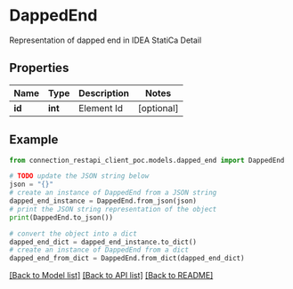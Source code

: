 # DappedEnd

Representation of dapped end in IDEA StatiCa Detail

## Properties

Name | Type | Description | Notes
------------ | ------------- | ------------- | -------------
**id** | **int** | Element Id | [optional] 

## Example

```python
from connection_restapi_client_poc.models.dapped_end import DappedEnd

# TODO update the JSON string below
json = "{}"
# create an instance of DappedEnd from a JSON string
dapped_end_instance = DappedEnd.from_json(json)
# print the JSON string representation of the object
print(DappedEnd.to_json())

# convert the object into a dict
dapped_end_dict = dapped_end_instance.to_dict()
# create an instance of DappedEnd from a dict
dapped_end_from_dict = DappedEnd.from_dict(dapped_end_dict)
```
[[Back to Model list]](../README.md#documentation-for-models) [[Back to API list]](../README.md#documentation-for-api-endpoints) [[Back to README]](../README.md)


